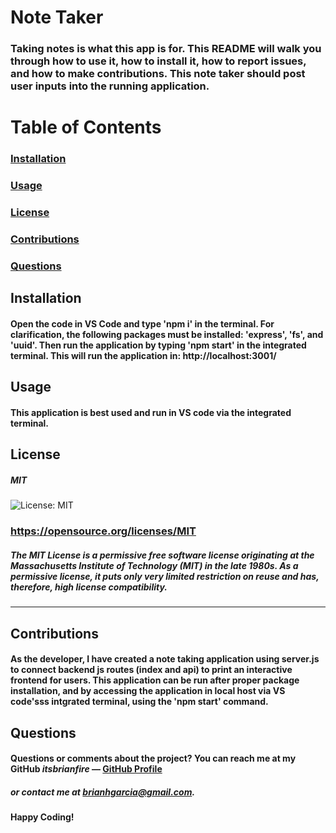 # Note Taker
  ### Taking notes is what this app is for. This README will walk you through how to use it, how to install it, how to report issues, and how to make contributions. This note taker should post user inputs into the running application. 
  
  # Table of Contents  
  ### [Installation](#installation)
  ### [Usage](#usage) 
  ### [License](#license) 
  ### [Contributions](#contributions) 
  ### [Questions](#questions) 
  
  ## Installation
  #### Open the code in VS Code and type 'npm i' in the terminal. For clarification, the following packages must be installed: 'express', 'fs', and 'uuid'. Then run the application by typing 'npm start' in the integrated terminal. This will run the application in: http://localhost:3001/
  
  ## Usage
  #### This application is best used and run in VS code via the integrated terminal.

  ## License
  ##### MIT

  ![License: MIT](https://img.shields.io/badge/License-MIT-yellow.svg)
  ### https://opensource.org/licenses/MIT
  #####  The MIT License is a permissive free software license originating at the Massachusetts Institute of Technology (MIT) in the late 1980s. As a permissive license, it puts only very limited restriction on reuse and has, therefore, high license compatibility.

  ---
  
  ## Contributions
  #### As the developer, I have created a note taking application using server.js to connect backend js routes (index and api) to print an interactive frontend for users. This application can be run after proper package installation, and by accessing the application in local host via VS code'sss intgrated terminal, using the 'npm start' command. 
  
  ## Questions
  #### Questions or comments about the project? You can reach me at my GitHub *itsbrianfire* — [GitHub Profile](https://www.github.com/itsbrianfire)
  ##### or contact me at brianhgarcia@gmail.com.

  #### Happy Coding!